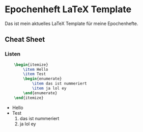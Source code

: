 # Epochenheft LaTeX Template

Das ist mein aktuelles LaTeX Template für meine Epochenhefte.

## Cheat Sheet

### Listen
```latex
	\begin{itemize}
		\item Hello
		\item Test
		\begin{enumerate}
			\item das ist nummeriert
			\item ja lol ey
		\end{enumerate}
	\end{itemize}
```

- Hello
- Test
	1. das ist nummeriert
	2. ja lol ey

